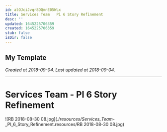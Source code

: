 ```yaml
---
id: alOJciJvqr8DQmnE05WLx
title: Services Team   Pi 6 Story Refinement
desc: ''
updated: 1645225706359
created: 1645225706359
stub: false
isDir: false
---
```

My Template
---

_Created at 2018-09-04._
_Last updated at 2018-09-04._




---

# Services Team - PI 6 Story Refinement


![RB 2018-08-30 08.jpg](./_resources/Services_Team_-_PI_6_Story_Refinement.resources/RB 2018-08-30 08.jpg)

